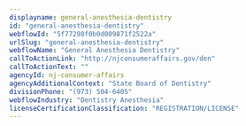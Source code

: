 ```yaml
---
displayname: general-anesthesia-dentistry
id: "general-anesthesia-dentistry"
webflowId: "5f77298f0b0d009871f2522a"
urlSlug: "general-anesthesia-dentistry"
webflowName: "General Anesthesia Dentistry"
callToActionLink: "http://njconsumeraffairs.gov/den"
callToActionText: ""
agencyId: nj-consumer-affairs
agencyAdditionalContext: "State Board of Dentistry"
divisionPhone: "(973) 504-6405"
webflowIndustry: "Dentistry Anesthesia"
licenseCertificationClassification: "REGISTRATION/LICENSE"
---
```

